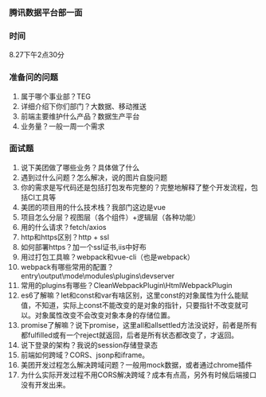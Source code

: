 ### 腾讯数据平台部一面

### 时间
8.27下午2点30分  

### 准备问的问题
1. 属于哪个事业部？TEG
2. 详细介绍下你们部门？大数据、移动推送
3. 前端主要维护什么产品？数据生产平台
4. 业务量？一般一周一个需求

### 面试题
1. 说下美团做了哪些业务？具体做了什么
2. 遇到过什么问题？怎么解决，说的图片自旋问题
3. 你的需求是写代码还是包括打包发布完整的？完整地解释了整个开发流程，包括CI工具等
4. 美团的项目用的什么技术栈？我部门这边是vue
5. 项目怎么分层？视图层（各个组件）+逻辑层（各种功能）
6. 用的什么请求？fetch/axios
7. http和https区别？http + ssl
8. 如何部署https？加一个ssl证书,iis中好布
9. 用过打包工具嘛？webpack和vue-cli（也是webpack）
10. webpack有哪些常用的配置？entry\output\mode\modules\plugins\devserver
11. 常用的plugins有哪些？CleanWebpackPlugin\HtmlWebpackPlugin
12. es6了解嘛？let和const和var有啥区别，这里const的对象属性为什么能赋值，不知道，实际上const不能改变的是对象的指针，只要指针不改变就可以。对象属性改变不会改变对象本身的存储位置。
13. promise了解嘛？说下promise，这里all和allsettled方法没说好，前者是所有都fulfilled或有一个reject就返回，后者是所有状态都改变了，才返回。
14. 说下登录的架构？我说的session存储登录态
15. 前端如何跨域？CORS、jsonp和iframe。
16. 美团开发过程怎么解决跨域问题？一般用mock数据，或者通过chrome插件
17. 为什么实际开发过程不用CORS解决跨域？成本有点高，另外有时候后端接口没有开发出来。